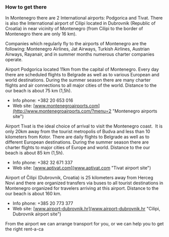 ### How to get there

In Montenegro there are 2 International airports: Podgorica and Tivat. There is also the International airport of Cilipi located in Dubrovnik (Republic of Croatia) in near vicinity of Montenegro (from Cilipi to the border of Montenegro there are only 16 km).

Companies which regularly fly to the airports of Montenegro are the following: Montenegro Airlines, Jat Airways, Turkish Airlines, Austrian Airways, Rayanair, and in summer months numerous charter companies operate.

Airport Podgorica located 11km from the capital of Montenegro. Every day there are scheduled flights to Belgrade as well as to various European and world destinations. During the summer season there are many charter flights and air connections to all major cities of the world. Distance to the our beach is about 75 km (1,5h).

+ Info phone: +382 20 653 016
+ Web site: [www.montenegroairports.com](http://www.montenegroairports.com/?menu=2 "Montenegro airports site")

Airport Tivat is the ideal choice of arrival to visit the Montenegro coast.  It is only 20km away from the tourist metropolis of Budva and less than 10 kilometers from Kotor. There are daily flights to Belgrade as well as to different European destinations. During the summer season there are charter flights to major cities of Europe and world. Distance to the our beach is about 85 km (1,5h).

+ Info phone: +382 32 671 337
+ Web site: [www.aptivat.com](www.aptivat.com "Tivat airport site")

Airport of Čilipi (Dubrovnik, Croatia) is 25 kilometers away from Herceg Novi and there are organized transfers via buses to all tourist destinations in Montenegro organized for travelers arriving at this airport. Distance to the our beach is about 160 km.

+ Info phone: +385 20 773 377
+ Web site: [www.airport-dubrovnik.hr](www.airport-dubrovnik.hr "Cilipi, Dubrovnik airport site")

From the airport we can arrange transport for you, or we can help you to get the right rent-a-ca
